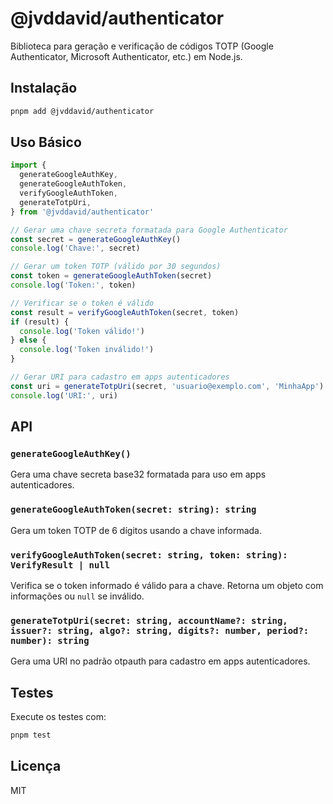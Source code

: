 # @jvddavid/authenticator

Biblioteca para geração e verificação de códigos TOTP (Google Authenticator, Microsoft Authenticator, etc.) em Node.js.

## Instalação

```sh
pnpm add @jvddavid/authenticator
```

## Uso Básico

```typescript
import {
  generateGoogleAuthKey,
  generateGoogleAuthToken,
  verifyGoogleAuthToken,
  generateTotpUri,
} from '@jvddavid/authenticator'

// Gerar uma chave secreta formatada para Google Authenticator
const secret = generateGoogleAuthKey()
console.log('Chave:', secret)

// Gerar um token TOTP (válido por 30 segundos)
const token = generateGoogleAuthToken(secret)
console.log('Token:', token)

// Verificar se o token é válido
const result = verifyGoogleAuthToken(secret, token)
if (result) {
  console.log('Token válido!')
} else {
  console.log('Token inválido!')
}

// Gerar URI para cadastro em apps autenticadores
const uri = generateTotpUri(secret, 'usuario@exemplo.com', 'MinhaApp')
console.log('URI:', uri)
```

## API

### `generateGoogleAuthKey()`
Gera uma chave secreta base32 formatada para uso em apps autenticadores.

### `generateGoogleAuthToken(secret: string): string`
Gera um token TOTP de 6 dígitos usando a chave informada.

### `verifyGoogleAuthToken(secret: string, token: string): VerifyResult | null`
Verifica se o token informado é válido para a chave. Retorna um objeto com informações ou `null` se inválido.

### `generateTotpUri(secret: string, accountName?: string, issuer?: string, algo?: string, digits?: number, period?: number): string`
Gera uma URI no padrão otpauth para cadastro em apps autenticadores.

## Testes

Execute os testes com:
```sh
pnpm test
```

## Licença
MIT
